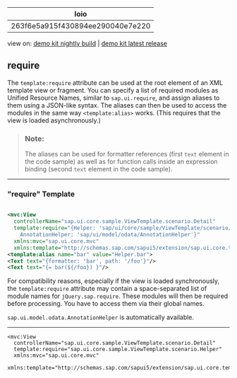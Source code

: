 <!-- loio263f6e5a915f430894ee290040e7e220 -->

| loio |
| -----|
| 263f6e5a915f430894ee290040e7e220 |

<div id="loio">

view on: [demo kit nightly build](https://openui5nightly.hana.ondemand.com/#/topic/263f6e5a915f430894ee290040e7e220) | [demo kit latest release](https://openui5.hana.ondemand.com/#/topic/263f6e5a915f430894ee290040e7e220)</div>

## require

The `template:require` attribute can be used at the root element of an XML template view or fragment. You can specify a list of required modules as Unified Resource Names, similar to `sap.ui.require`, and assign aliases to them using a JSON-like syntax. The aliases can then be used to access the modules in the same way `<template:alias>` works. \(This requires that the view is loaded asynchronously.\)

> ### Note:  
> The aliases can be used for formatter references \(first `text` element in the code sample\) as well as for function calls inside an expression binding \(second `text` element in the code sample\).

***

### "require" Template

```xml

<mvc:View
  controllerName="sap.ui.core.sample.ViewTemplate.scenario.Detail"
  template:require="{Helper: 'sap/ui/core/sample/ViewTemplate/scenario/Helper',
    AnnotationHelper: 'sap/ui/model/odata/AnnotationHelper'}"
  xmlns:mvc="sap.ui.core.mvc"
  xmlns:template="http://schemas.sap.com/sapui5/extension/sap.ui.core.template/1">
<template:alias name="bar" value="Helper.bar">
<Text text="{formatter: 'bar', path: '/foo'}"/>
<Text text="{= bar(${/foo}) }"/>

```

For compatibility reasons, especially if the view is loaded synchronously, the `template:require` attribute may contain a space-separated list of module names for `jQuery.sap.require`. These modules will then be required before processing. You have to access them via their global names.

`sap.ui.model.odata.AnnotationHelper` is automatically available.

***

```
<mvc:View
  controllerName="sap.ui.core.sample.ViewTemplate.scenario.Detail"
  template:require="sap.ui.core.sample.ViewTemplate.scenario.Helper"
  xmlns:mvc="sap.ui.core.mvc"
  xmlns:template="http://schemas.sap.com/sapui5/extension/sap.ui.core.template/1">
```


